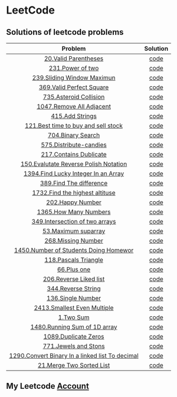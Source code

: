 # LeetCode  
## Solutions of leetcode problems

 
|Problem                      | Solution|
| :-----------:               | :--------: | 
|[20.Valid Parentheses](https://leetcode.com/problems/valid-parentheses/)| [code](/source/_20_valid_parentheses.cpp)
|[231.Power of two](https://leetcode.com/problems/power-of-two/)| [code](/source/_231_power_of_two.cpp)|
|[239.Sliding Window Maximun](https://leetcode.com/problems/sliding-windo-maximum/)| [code](/source/_239_sliding_window_maximum.cpp)|
|[369.Valid Perfect Square](https://leetcode.com/problems/valid-perfect-squar/)| [code](/source/_367_Valid_perfect_squar.cpp)|
|[735.Asteroid Collision](https://leetcode.com/problems/asteroid-collision/)| [code](/source/_735_asteroid_collision.cpp_)|
|[1047.Remove All Adjacent](https://leetcode.com/problems/remove-all-adjacent-duplicates-in-string/)| [code](/source/_1047_remove_all_adjacent_duplicates_in_string.cpp)|
|[415.Add Strings](https://leetcode.com/problems/add-strings/)| [code](/source/add_strings.cpp)|
|[121.Best time to buy and sell stock](https://leetcode.com/problems/best-time-to-buy-and-sell-stock/)| [code](/source/best_time_to_buy_and_sell_stock.cpp)|
|[704.Binary Search](https://leetcode.com/problems/binary-search/)| [code](/source/BinarySearch.cpp)|
|[575.Distribute-candies](https://leetcode.com/problems/distribute-candies/)| [code](/source/distribute_candies.cpp)|
|[217.Contains Dublicate](https://leetcode.com/problems/contains-duplicate/)| [code](/source/contains_duplicate.cpp)|
|[150.Evalutate Reverse Polish Notation](https://leetcode.com/problems/evaluate-reverse-polish-notation/)| [code](/source/evaluate_reverse_polish_notaion.cpp)|
|[1394.Find Lucky Integer In an Array](https://leetcode.com/problems/find-lucky-integer-in-an-array/)| [code](/source/find_lucky_int_in_an_array.cpp)|
|[389.Find The difference](https://leetcode.com/problems/find-the-difference/)| [code](/source/find_the_difference.cpp)|
|[1732.Find the highest altituse](https://leetcode.com/problems/find-the-highest-altitude/)| [code](/source/find_the_hightst_altitude.cpp)|
|[202.Happy Number](https://leetcode.com/problems/happy-number/)| [code](/source/happy_number.cpp)|
|[1365.How Many Numbers](https://leetcode.com/problems/how-many-numbers-are-smaller-than-the-current-number/)| [code](/source/how_many_num_are_smaller_than_the_current_numbers.cpp)|
|[349.Intersection of two arrays](https://leetcode.com/problems/intersection-of-two-arrays/)| [code](/source/insertion_of_two_arrays.cpp)|
|[53.Maximum suparray](https://leetcode.com/problems/maximum-subarray/)| [code](/source/maximum_suparray.cpp)|
|[268.Missing Number](https://leetcode.com/problems/missing-number/)| [code](/source/missing_number.cpp)|
|[1450.Number of Students Doing Homewor](https://leetcode.com/problems/number-of-students-doing-homework-at-a-given-time/)| [code](/source/number_of_stu_doing_homwork.cpp)|
|[118.Pascals Triangle](https://leetcode.com/problems/pascals-triangle/)| [code](/source/Pascal_Triangle.cpp)|
|[66.Plus one](https://leetcode.com/problems/plus-one/)| [code](/source/plus_one.cpp)|
|[206.Reverse Liked list](https://leetcode.com/problems/reverse-linked-list/)| [code](/source/reverse_linked_list.cpp)|
|[344.Reverse String](https://leetcode.com/problems/reverse-string/)| [code](/source/Reverse_string.cpp)|
|[136.Single Number](https://leetcode.com/problems/single-number/)| [code](/source/single_number.cpp)|
|[2413.Smallest Even Multiple](https://leetcode.com/problems/smallest-even-multiple/)| [code](/source/smallest_even_multiple.cpp)|
|[1.Two Sum](https://leetcode.com/problems/two-sum/)| [code](/source/tow_sum.cpp)|
|[1480.Running Sum of 1D array](https://leetcode.com/problems/running-sum-of-1d-array)| [code](/source/_1480_Runing_sum_of_oneD_array.cpp)|
|[1089.Duplicate Zeros](https://leetcode.com/problems/duplicate-zeros/)| [code](/source/_1089_duplicate_zeros.cpp)|
|[771.Jewels and Stons](https://leetcode.com/problems/jewels-and-stones/)| [code](/source/_771_jewels_and_stons.cpp)|
|[1290.Convert Binary In a linked list To decimal](https://leetcode.com/problems/convert-binary-number-in-a-linked-list-to-integer/)| [code](/source/_1290_Conver_binary_into_decimal.cpp)|
|[21.Merge Two Sorted List](https://leetcode.com/problems/merge-two-sorted-lists/)| [code](/source/_21_Merge_Two_sorted_list.cpp)|


## My Leetcode [Account](https://leetcode.com/Mohamed_AboElNasr/)
 



